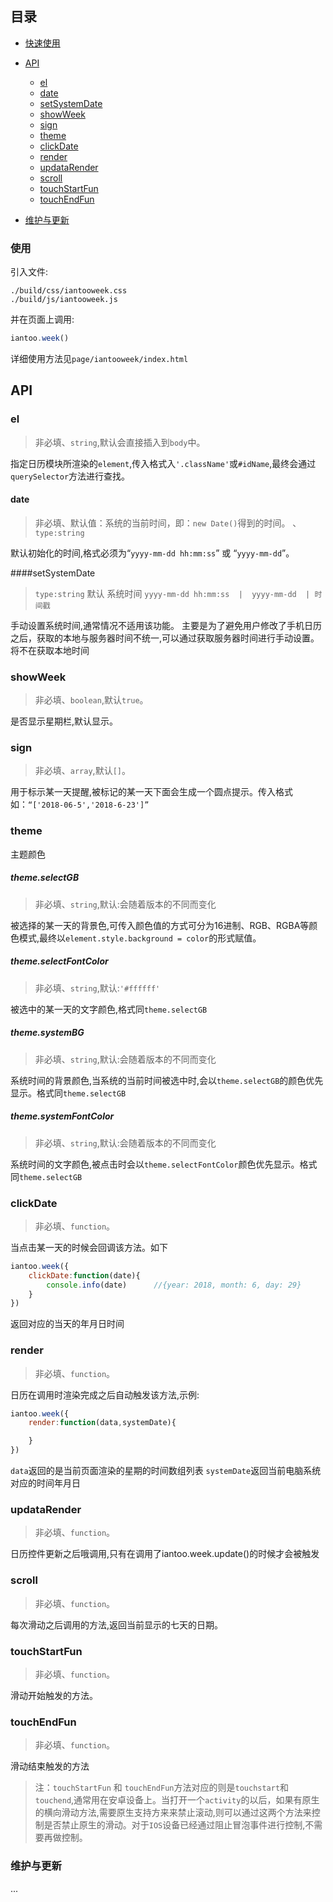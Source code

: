 ## 目录
* [快速使用](#使用)
* [API](#api)
	* [el](#el)
	* [date](#date)
	* [setSystemDate](#setSystemDate)
	* [showWeek](#showWeek)
	* [sign](#sign)
	* [theme](#theme)
	* [clickDate](#clickDate)
	* [render](#render)
	* [updataRender](#updataRender)
	* [scroll](#scroll)
	* [touchStartFun](#touchStartFun)
	* [touchEndFun](#touchEndFun)

* [维护与更新](#维护与更新)





### 使用

引入文件:
```text
./build/css/iantooweek.css
./build/js/iantooweek.js
```

并在页面上调用:
```javascript
iantoo.week()
```
详细使用方法见`page/iantooweek/index.html`





## API


### el

> 非必填、`string`,默认会直接插入到`body`中。	

指定日历模块所渲染的`element`,传入格式入`'.className'`或`#idName`,最终会通过`querySelector`方法进行查找。



#### date

> 非必填、默认值：系统的当前时间，即：`new Date()`得到的时间。 、`type:string`

默认初始化的时间,格式必须为“`yyyy-mm-dd hh:mm:ss`” 或 “`yyyy-mm-dd`”。



####setSystemDate

>`type:string`    默认 系统时间    `yyyy-mm-dd hh:mm:ss  |  yyyy-mm-dd  | 时间戳`

手动设置系统时间,通常情况不适用该功能。
主要是为了避免用户修改了手机日历之后，获取的本地与服务器时间不统一,可以通过获取服务器时间进行手动设置。将不在获取本地时间




### showWeek

> 非必填、`boolean`,默认`true`。

是否显示星期栏,默认显示。




### sign

> 非必填、`array`,默认`[]`。

用于标示某一天提醒,被标记的某一天下面会生成一个圆点提示。传入格式如：`“['2018-06-5','2018-6-23']”`




### theme 

主题颜色

##### theme.selectGB

> 非必填、`string`,默认:会随着版本的不同而变化

被选择的某一天的背景色,可传入颜色值的方式可分为16进制、RGB、RGBA等颜色模式,最终以`element.style.background = color`的形式赋值。

##### theme.selectFontColor

> 非必填、`string`,默认:`'#ffffff'`

被选中的某一天的文字颜色,格式同`theme.selectGB`

##### theme.systemBG

> 非必填、`string`,默认:会随着版本的不同而变化

系统时间的背景颜色,当系统的当前时间被选中时,会以`theme.selectGB`的颜色优先显示。格式同`theme.selectGB`

##### theme.systemFontColor

> 非必填、`string`,默认:会随着版本的不同而变化

系统时间的文字颜色,被点击时会以`theme.selectFontColor`颜色优先显示。格式同`theme.selectGB`




### clickDate

> 非必填、`function`。

当点击某一天的时候会回调该方法。如下

```javascript
iantoo.week({
	clickDate:function(date){
		console.info(date) 		//{year: 2018, month: 6, day: 29}
	}
})

```
返回对应的当天的年月日时间






### render

> 非必填、`function`。

日历在调用时渲染完成之后自动触发该方法,示例:

```javascript
iantoo.week({
	render:function(data,systemDate){

	}
})

```
`data`返回的是当前页面渲染的星期的时间数组列表
`systemDate`返回当前电脑系统对应的时间年月日






### updataRender

> 非必填、`function`。


日历控件更新之后哦调用,只有在调用了iantoo.week.update()的时候才会被触发


### scroll

> 非必填、`function`。

每次滑动之后调用的方法,返回当前显示的七天的日期。



### touchStartFun

> 非必填、`function`。

滑动开始触发的方法。

### touchEndFun

> 非必填、`function`。

滑动结束触发的方法

>注：`touchStartFun` 和 `touchEndFun`方法对应的则是`touchstart`和`touchend`,通常用在安卓设备上。当打开一个`activity`的以后，如果有原生的横向滑动方法,需要原生支持方来来禁止滚动,则可以通过这两个方法来控制是否禁止原生的滑动。对于`IOS`设备已经通过阻止冒泡事件进行控制,不需要再做控制。



### 维护与更新
...




